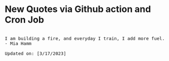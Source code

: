 # New Quotes via Github action and Cron Job

<pre>
<!-- #quote -->
I am building a fire, and everyday I train, I add more fuel. At just the right moment, I light the match.
- Mia Hamm

Updated on: [3/17/2023]
<!-- #quoteEnd -->
</pre>
